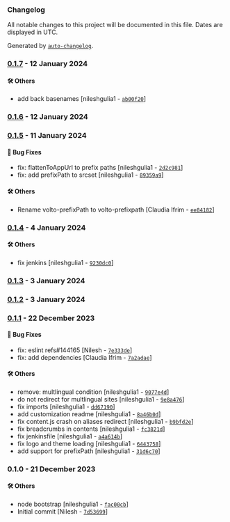 ### Changelog

All notable changes to this project will be documented in this file. Dates are displayed in UTC.

Generated by [`auto-changelog`](https://github.com/CookPete/auto-changelog).

### [0.1.7](https://github.com/eea/volto-prefixpath/compare/0.1.6...0.1.7) - 12 January 2024

#### :hammer_and_wrench: Others

- add back basenames [nileshgulia1 - [`ab00f20`](https://github.com/eea/volto-prefixpath/commit/ab00f20ffd6625097ff9fe6708100137cc2b59c0)]
### [0.1.6](https://github.com/eea/volto-prefixpath/compare/0.1.5...0.1.6) - 12 January 2024

### [0.1.5](https://github.com/eea/volto-prefixpath/compare/0.1.4...0.1.5) - 11 January 2024

#### :bug: Bug Fixes

- fix: flattenToAppUrl to prefix paths [nileshgulia1 - [`2d2c981`](https://github.com/eea/volto-prefixpath/commit/2d2c9811975c4a8baecd6b165c3b405b8659b2ee)]
- fix: add prefixPath to srcset [nileshgulia1 - [`89359a9`](https://github.com/eea/volto-prefixpath/commit/89359a90095827ef2843507981d0e103385f7e62)]

#### :hammer_and_wrench: Others

- Rename volto-prefixPath to volto-prefixpath [Claudia Ifrim - [`ee84182`](https://github.com/eea/volto-prefixpath/commit/ee84182205d65c624b224bc4a7879fa5bcd2c878)]
### [0.1.4](https://github.com/eea/volto-prefixpath/compare/0.1.3...0.1.4) - 4 January 2024

#### :hammer_and_wrench: Others

- fix jenkins [nileshgulia1 - [`9230dc0`](https://github.com/eea/volto-prefixpath/commit/9230dc05dea6a58e293639164ec0e565a8823e37)]
### [0.1.3](https://github.com/eea/volto-prefixpath/compare/0.1.2...0.1.3) - 3 January 2024

### [0.1.2](https://github.com/eea/volto-prefixpath/compare/0.1.1...0.1.2) - 3 January 2024

### [0.1.1](https://github.com/eea/volto-prefixpath/compare/0.1.0...0.1.1) - 22 December 2023

#### :bug: Bug Fixes

- fix: eslint refs#144165 [Nilesh - [`7e333de`](https://github.com/eea/volto-prefixpath/commit/7e333dea3522b17a24e56eb7dc938735482a59ba)]
- fix: add dependencies [Claudia Ifrim - [`7a2adae`](https://github.com/eea/volto-prefixpath/commit/7a2adaef6b5777f68f4b7ed7b4069d75ed1ed38e)]

#### :hammer_and_wrench: Others

- remove: multlingual condition [nileshgulia1 - [`9077e4d`](https://github.com/eea/volto-prefixpath/commit/9077e4d3995d750a96ff3740f21e7236d5baa899)]
- do not redirect for multlingual sites [nileshgulia1 - [`9e8a476`](https://github.com/eea/volto-prefixpath/commit/9e8a47620889f1f592a8d6dc69363c859290d041)]
- fix imports [nileshgulia1 - [`dd67190`](https://github.com/eea/volto-prefixpath/commit/dd67190f29ad4125be38548ff43808e75f83a02d)]
- add customization readme [nileshgulia1 - [`8a46b0d`](https://github.com/eea/volto-prefixpath/commit/8a46b0d9d2551f28353468cac71cb9ff9d70dd4f)]
- fix content.js crash on aliases redirect [nileshgulia1 - [`b9bfd2e`](https://github.com/eea/volto-prefixpath/commit/b9bfd2e53ccee22a6cddf4871dd1f53ef83b7be5)]
- fix breadcrumbs in contents [nileshgulia1 - [`fc3821d`](https://github.com/eea/volto-prefixpath/commit/fc3821d3e964757b437dc15b2106f0864bbf909e)]
- fix jenkinsfile [nileshgulia1 - [`a4a614b`](https://github.com/eea/volto-prefixpath/commit/a4a614b9c55ff3c080eb3fd2099283922f8a429f)]
- fix logo and theme loading [nileshgulia1 - [`6443758`](https://github.com/eea/volto-prefixpath/commit/64437581f9f428305365021e460fffaed4bc765f)]
- add support for prefixPath [nileshgulia1 - [`31d6c70`](https://github.com/eea/volto-prefixpath/commit/31d6c70cf64540b06bb0cab06b984af04053b96d)]
### 0.1.0 - 21 December 2023

#### :hammer_and_wrench: Others

- node bootstrap [nileshgulia1 - [`fac00cb`](https://github.com/eea/volto-prefixpath/commit/fac00cb92b44ea1333eef645ce17d120376a936e)]
- Initial commit [Nilesh - [`7d53699`](https://github.com/eea/volto-prefixpath/commit/7d536995c000c9aa315e700e0231e5b4df76c8f2)]
